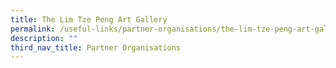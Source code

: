 ```yaml
---
title: The Lim Tze Peng Art Gallery
permalink: /useful-links/partner-organisations/the-lim-tze-peng-art-gallery/
description: ""
third_nav_title: Partner Organisations
---
```

